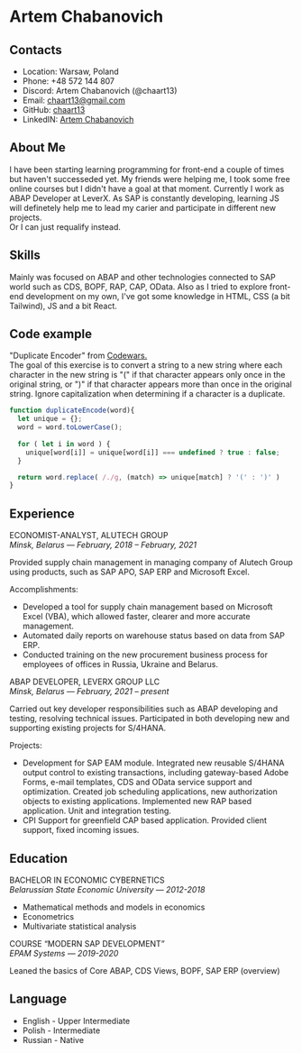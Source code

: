 # Artem Chabanovich

## Contacts
* Location: Warsaw, Poland
* Phone: +48 572 144 807
* Discord: Artem Chabanovich (@chaart13)
* Email: [chaart13@gmail.com](mailto:chaart13@gmail.com)
* GitHub: [chaart13](https://github.com/chaart13)
* LinkedIN: [Artem Chabanovich](https://www.linkedin.com/in/artem-chabanovich/)

## About Me
I have been starting learning programming for front-end a couple of times but haven't successeded yet. My friends were helping me, I took some free online courses but I didn't have a goal at that moment.
Currently I work as ABAP Developer at LeverX. As SAP is constantly developing, learning JS will definetely help me to lead my carier and participate in different new projects.  
Or I can just requalify instead.

## Skills
Mainly was focused on ABAP and other technologies connected to SAP world such as CDS, BOPF, RAP, CAP, OData. Also as I tried to explore front-end development on my own, I've got some knowledge in HTML, CSS (a bit Tailwind), JS and a bit React.

## Code example
"Duplicate Encoder" from [Codewars.](https://www.codewars.com/kata/54b42f9314d9229fd6000d9c/javascript)  
The goal of this exercise is to convert a string to a new string where each character in the new string is "(" if that character appears only once in the original string, or ")" if that character appears more than once in the original string. Ignore capitalization when determining if a character is a duplicate.
```javascript
function duplicateEncode(word){  
  let unique = {};  
  word = word.toLowerCase();
  
  for ( let i in word ) {
    unique[word[i]] = unique[word[i]] === undefined ? true : false;
  }

  return word.replace( /./g, (match) => unique[match] ? '(' : ')' )
}
```
## Experience
ECONOMIST-ANALYST, ALUTECH GROUP  
*Minsk, Belarus — February, 2018 – February, 2021*

Provided supply chain management in managing company of Alutech Group using products, such as SAP APO, SAP ERP and Microsoft Excel. 

Accomplishments:
*	Developed a tool for supply chain management based on Microsoft Excel (VBA), which allowed faster, clearer and more accurate management.
*	Automated daily reports on warehouse status based on data from SAP ERP.
*	Conducted training on the new procurement business process for employees of offices in Russia, Ukraine and Belarus.

ABAP DEVELOPER, LEVERX GROUP LLC  
*Minsk, Belarus — February, 2021 – present*

Carried out key developer responsibilities such as ABAP developing and testing, resolving technical issues. Participated in both developing new and supporting existing projects for S/4HANA.

Projects:
*	Development for SAP EAM module. Integrated new reusable S/4HANA output control to existing transactions, including gateway-based Adobe Forms, e-mail templates, CDS and OData service support and optimization. Created job scheduling applications, new authorization objects to existing applications. Implemented new RAP based application. Unit and integration testing. 
*	CPI Support for greenfield CAP based application. Provided client support, fixed incoming issues.

## Education
BACHELOR IN ECONOMIC CYBERNETICS    
*Belarussian State Economic University — 2012-2018*

*	Mathematical methods and models in economics
*	Econometrics
*	Multivariate statistical analysis

COURSE “MODERN SAP DEVELOPMENT”  
*EPAM Systems — 2019-2020*

Leaned the basics of Core ABAP, CDS Views, BOPF, SAP ERP (overview)

## Language
* English - Upper Intermediate
* Polish - Intermediate
* Russian - Native
